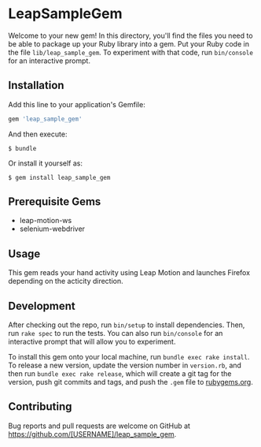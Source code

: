 # LeapSampleGem

Welcome to your new gem! In this directory, you'll find the files you need to be able to package up your Ruby library into a gem. Put your Ruby code in the file `lib/leap_sample_gem`. To experiment with that code, run `bin/console` for an interactive prompt.



## Installation

Add this line to your application's Gemfile:

```ruby
gem 'leap_sample_gem'
```

And then execute:

    $ bundle

Or install it yourself as:

    $ gem install leap_sample_gem

## Prerequisite Gems
- leap-motion-ws
- selenium-webdriver

## Usage

This gem reads your hand activity using Leap Motion and launches Firefox depending on the acticity direction. 

## Development

After checking out the repo, run `bin/setup` to install dependencies. Then, run `rake spec` to run the tests. You can also run `bin/console` for an interactive prompt that will allow you to experiment.

To install this gem onto your local machine, run `bundle exec rake install`. To release a new version, update the version number in `version.rb`, and then run `bundle exec rake release`, which will create a git tag for the version, push git commits and tags, and push the `.gem` file to [rubygems.org](https://rubygems.org).

## Contributing

Bug reports and pull requests are welcome on GitHub at https://github.com/[USERNAME]/leap_sample_gem.
